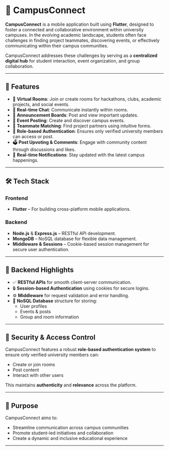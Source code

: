 # 📱 CampusConnect

**CampusConnect** is a mobile application built using **Flutter**, designed to foster a connected and collaborative environment within university campuses. In the evolving academic landscape, students often face challenges in finding project teammates, discovering events, or effectively communicating within their campus communities.

CampusConnect addresses these challenges by serving as a **centralized digital hub** for student interaction, event organization, and group collaboration.

---

## 🚀 Features

- 🔹 **Virtual Rooms**: Join or create rooms for hackathons, clubs, academic projects, and social events.
- 💬 **Real-time Chat**: Communicate instantly within rooms.
- 📢 **Announcement Boards**: Post and view important updates.
- 📅 **Event Posting**: Create and discover campus events.
- 🧠 **Teammate Matching**: Find project partners using intuitive forms.
- 🔐 **Role-based Authentication**: Ensures only verified university members can access or post.
- 🗳️ **Post Upvoting & Comments**: Engage with community content through discussions and likes.
- 🔔 **Real-time Notifications**: Stay updated with the latest campus happenings.

---

## 🛠️ Tech Stack

### Frontend
- **Flutter** – For building cross-platform mobile applications.

### Backend
- **Node.js** & **Express.js** – RESTful API development.
- **MongoDB** – NoSQL database for flexible data management.
- **Middleware & Sessions** – Cookie-based session management for secure user authentication.

---

## 🧰 Backend Highlights

- ✅ **RESTful APIs** for smooth client-server communication.
- 🔒 **Session-based Authentication** using cookies for secure logins.
- ⚙️ **Middleware** for request validation and error handling.
- 📁 **NoSQL Database** structure for storing:
  - User profiles
  - Events & posts
  - Group and room information

---

## 🔐 Security & Access Control

CampusConnect features a robust **role-based authentication system** to ensure only verified university members can:
- Create or join rooms
- Post content
- Interact with other users

This maintains **authenticity** and **relevance** across the platform.

---

## 🎯 Purpose

CampusConnect aims to:
- Streamline communication across campus communities
- Promote student-led initiatives and collaboration
- Create a dynamic and inclusive educational experience

---
